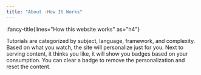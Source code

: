 ```yaml
---
title: "About -How It Works"
---
```


:fancy-title{lines="How this website works" as="h4"}

<section class="max-w-3xl text-xl">
  <p>Tutorials are categorized by subject, language, framework, and complexity. Based on what you watch, the site will personalize just for you. Next to serving content, it thinks you like, it will show you badges based on your consumption. You can clear a badge to remove the personalization and reset the content.</p>
</section>
